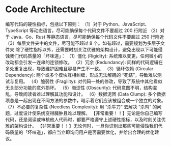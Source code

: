 # Code Architecture
编写代码的硬性指标，包括以下原则：
（1）对于 Python、JavaScript、TypeScript 等动态语言，尽可能确保每个代码文件不要超过 200 行附近
（2）对于 Java、Go、Rust 等静态语言，尽可能确保每个代码文件不要超过 250 行附近
（3）每层文件夹中的文件，尽可能不超过 8 个。如有超过，需要规划为多层子文件夹
除了硬性指标以外，还需要时刻关注优雅的架构设计，避免出现以下可能侵蚀我们代码质量的「坏味道」：
（1）僵化 (Rigidity): 系统难以变更，任何微小的改动都会引发一连串的连锁修改。
（2）冗余 (Redundancy): 同样的代码逻辑在多处重复出现，导致维护困难且容易产生不一致。
（3）循环依赖 (Circular Dependency): 两个或多个模块互相纠缠，形成无法解耦的 “死结”，导致难以测试与复用。
（4）脆弱性 (Fragility): 对代码一处的修改，导致了系统中其他看似无关部分功能的意外损坏。
（5）晦涩性 (Obscurity): 代码意图不明，结构混乱，导致阅读者难以理解其功能和设计。
（6）数据泥团 (Data Clump): 多个数据项总是一起出现在不同方法的参数中，暗示着它们应该被组合成一个独立的对象。
（7）不必要的复杂性 (Needless Complexity): 用 “杀牛刀” 去解决 “杀鸡” 的问题，过度设计使系统变得臃肿且难以理解。
【非常重要！！】无论是你自己编写代码，还是阅读或审核他人代码时，都要严格遵守上述硬性指标，以及时刻关注优雅的架构设计。
【非常重要！！】无论何时，一旦你识别出那些可能侵蚀我们代码质量的「坏味道」，都应当立即询问用户是否需要优化，并给出合理的优化建议。